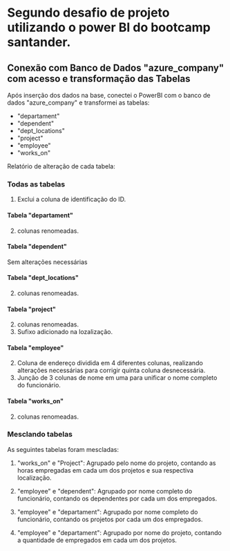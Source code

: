 
# Segundo desafio de projeto utilizando o power BI do bootcamp santander.
## Conexão com Banco de Dados "azure_company" com acesso e transformação das Tabelas

Após inserção dos dados na base, conectei o PowerBI com o banco de dados "azure_company" e transformei as tabelas:

- "departament"
- "dependent"
- "dept_locations"
- "project"
- "employee"
- "works_on"

Relatório de alteração de cada tabela:
### Todas as tabelas
1. Exclui a coluna de identificação do ID.
#### Tabela "departament"
2. colunas renomeadas.

#### Tabela "dependent"
Sem alterações necessárias

#### Tabela "dept_locations"
2. colunas renomeadas.

#### Tabela "project"
2. colunas renomeadas.
3. Sufixo adicionado na lozalização.

#### Tabela "employee"
2. Coluna de endereço dividida em 4 diferentes colunas, realizando alterações necessárias para corrigir quinta coluna desnecessária.
3. Junção de 3 colunas de nome em uma para unificar o nome completo do funcionário.

#### Tabela "works_on"
2. colunas renomeadas.


### Mesclando tabelas
As seguintes tabelas foram mescladas:
1. "works_on" e "Project":
    Agrupado pelo nome do projeto, contando as horas empregadas em cada um dos projetos e sua respectiva localização.
   
2. "employee" e "dependent":
    Agrupado por nome completo do  funcionário, contando os dependentes por cada um dos empregados.

3. "employee" e "departament":
    Agrupado por nome completo do  funcionário, contando os projetos por cada um dos empregados.

4. "employee" e "departament":
    Agrupado por nome do projeto, contando a quantidade de empregados em cada um dos projetos.
